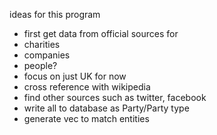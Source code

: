 
ideas for this program
- first get data from official sources for
 - charities
 - companies
 - people?
- focus on just UK for now
- cross reference with wikipedia
- find other sources such as twitter, facebook
- write all to database as Party/Party type
- generate vec to match entities